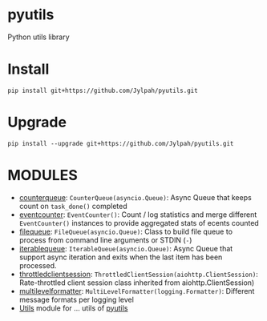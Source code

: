 # pyutils

Python utils library

# Install

```
pip install git+https://github.com/Jylpah/pyutils.git
```

# Upgrade

```
pip install --upgrade git+https://github.com/Jylpah/pyutils.git
```


# MODULES 

* [counterqueue](counterqueue.py): `CounterQueue(asyncio.Queue)`: Async Queue that keeps count on `task_done()` completed
* [eventcounter](eventcounter.py): `EventCounter()`: Count / log statistics and merge different `EventCounter()` instances to provide aggregated stats of ecents counted
* [filequeue](filequeue.py): `FileQueue(asyncio.Queue)`: Class to build file queue to process from command line arguments or STDIN (`-`)
* [iterablequeue](iterablequeue.py): `IterableQueue(asyncio.Queue)`: Async Queue that support async iteration and exits when the last item has been processed. 
* [throttledclientsession](throttledclientsession.py):  `ThrottledClientSession(aiohttp.ClientSession)`: Rate-throttled client session class inherited from aiohttp.ClientSession)
* [multilevelformatter](multilevelformatter.py): `MultiLevelFormatter(logging.Formatter)`: Different message formats per logging level
* [Utils](utils.py) module for ... utils of [pyutils](.)

